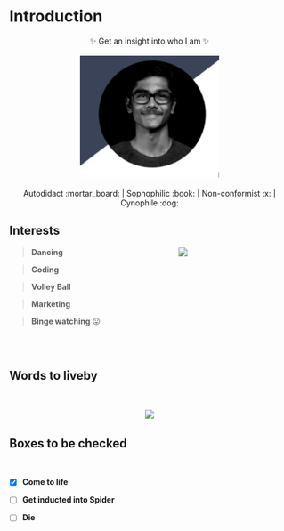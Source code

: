 # Introduction

<p align="center">
  ✨ Get an insight into who I am ✨<br>
  <br>
  <img width="250"  src="my image.png">
  <br>
  <br> 
    Autodidact :mortar_board:
	| Sophophilic :book:
	| Non-conformist :x:
	| Cynophile :dog:<br>

</p>

## Interests
<img width="200"  src="https://www.thefix.com/sites/default/files/styles/article/public/hobbies%20mage1-26%20copy_0.jpg" align="right">

> **Dancing**

> **Coding**

> **Volley Ball**

> **Marketing**

> **Binge watching** :stuck_out_tongue:
<br>
<br>

## Words to liveby

<br>
<p align="center">
	<img src="https://cdn.motivationgrid.com/wp-content/uploads/2017/11/Harvey-Specter.jpg" >
</p>

## Boxes to be checked 
<br>

- [x] **__Come to life__**
- [ ] **__Get inducted into Spider__**
- [ ] **__Die__**






